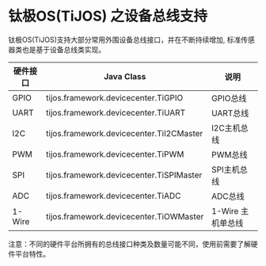 # 钛极OS(TiJOS) 之设备总线支持

钛极OS(TiJOS)支持大部分常用外围设备总线接口，并在不断持续增加, 标准传感器类也是基于设备总线类实现。

| 硬件接口   | Java Class                               | 说明           |
| ------ | ---------------------------------------- | ------------ |
| GPIO   | tijos.framework.devicecenter.TiGPIO      | GPIO总线       |
| UART   | tijos.framework.devicecenter.TiUART      | UART总线       |
| I2C    | tijos.framework.devicecenter.TiI2CMaster | I2C主机总线      |
| PWM    | tijos.framework.devicecenter.TiPWM       | PWM总线        |
| SPI    | tijos.framework.devicecenter.TiSPIMaster | SPI主机总线      |
| ADC    | tijos.framework.devicecenter.TiADC       | ADC总线        |
| 1-Wire | tijos.framework.devicecenter.TiOWMaster  | 1-Wire 主机单总线 |

注意：不同的硬件平台所拥有的总线接口种类及数量可能不同，使用前需要了解硬件平台特性。
